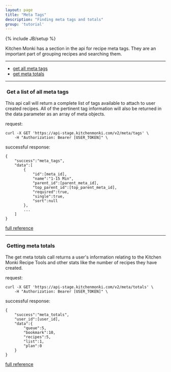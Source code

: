 ```yaml
---
layout: page
title: "Meta Tags"
description: "Finding meta tags and totals"
group: 'tutorial'
---
```

{% include JB/setup %}


Kitchen Monki has a section in the api for recipe meta tags.  They are an important part of grouping recipes and
searching them.

-----------------

* [get all meta tags](#get-all-metas)
* [get meta totals](#get-meta-totals)

-----------------


### <a id="get-all-metas">&nbsp;</a>Get a list of all meta tags

This api call will return a complete list of tags available to attach to user created recipes.  All of the
pertinent tag information will also be returned in the data parameter as an array of meta objects.

request:

	curl -X GET 'https://api-stage.kitchenmonki.com/v2/meta/tags' \
		-H "Authorization: Bearer [USER_TOKEN]" \

successful response:

	{
		"success":"meta_tags",
		"data":[
			{
				"id":[meta_id],
				"name":"1-15 Min",
				"parent_id":[parent_meta_id],
				"top_parent_id":[top_parent_meta_id],
				"required":true,
				"single":true,
				"sort":null
			},
			...
		]
	}

<a href="/console.html?api_id=42" target="blank">full reference</a>

-----------------


### <a id="get-meta-totals">&nbsp;</a>Getting meta totals

The get meta totals call returns a user's information relating to the Kitchen Monki Recipe Tools and other stats
like the number of recipes they have created.

request:

	curl -X GET 'https://api-stage.kitchenmonki.com/v2/meta/totals' \
		-H "Authorization: Bearer [USER_TOKEN]" \

successful response:

	{
		"success":"meta_totals",
		"user_id":[user_id],
		"data":{
			"queue":5,
			"bookmark":10,
			"recipes":5,
			"list":1,
			"plan":0
		}
	}

<a href="/console.html?api_id=41" target="blank">full reference</a>

